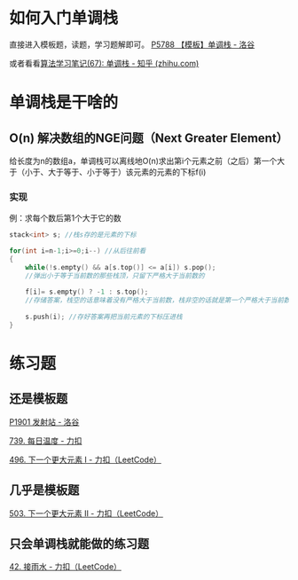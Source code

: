 # 如何入门单调栈
直接进入模板题，读题，学习题解即可。
[P5788 【模板】单调栈 - 洛谷](https://www.luogu.com.cn/problem/P5788)

或者看看[算法学习笔记(67): 单调栈 - 知乎 (zhihu.com)](https://zhuanlan.zhihu.com/p/346536592)

# 单调栈是干啥的

##   O(n) 解决数组的**NGE问题**（Next Greater Element）
给长度为n的数组a，单调栈可以离线地O(n)求出第i个元素之前（之后）第一个大于（小于、大于等于、小于等于）该元素的元素的下标f(i)

### 实现
例：求每个数后第1个大于它的数

```cpp
stack<int> s; //栈s存的是元素的下标

for(int i=n-1;i>=0;i--) //从后往前看
{
	while(!s.empty() && a[s.top()] <= a[i]) s.pop();
	//弹出小于等于当前数的那些栈顶，只留下严格大于当前数的
	
	f[i]= s.empty() ? -1 : s.top();
	//存储答案，栈空的话意味着没有严格大于当前数，栈非空的话就是第一个严格大于当前数的下标
	
	s.push(i); //存好答案再把当前元素的下标压进栈
}
```

# 练习题
## 还是模板题
[P1901 发射站 - 洛谷](https://www.luogu.com.cn/problem/P1901)

[739. 每日温度 - 力扣](https://leetcode.cn/problems/daily-temperatures/description/)

[496. 下一个更大元素 I - 力扣（LeetCode）](https://leetcode.cn/problems/next-greater-element-i/description/)

## 几乎是模板题
[503. 下一个更大元素 II - 力扣（LeetCode）](https://leetcode.cn/problems/next-greater-element-ii/description/)

## 只会单调栈就能做的练习题
[42. 接雨水 - 力扣（LeetCode）](https://leetcode.cn/problems/trapping-rain-water/description/)

